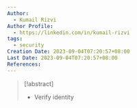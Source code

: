 ```yaml
---
Author:
  - Kumail Rizvi
Author Profile:
  - https://linkedin.com/in/kumail-rizvi
tags:
  - security
Creation Date: 2023-09-04T07:20:57+08:00
Last Date: 2023-09-04T07:20:57+08:00
References:
---
```

>[!abstract]
>- Verify identity